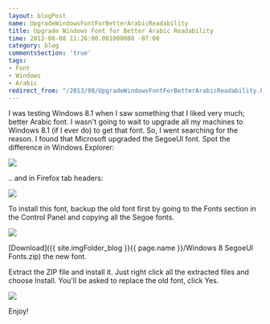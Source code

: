 ```yaml
---
layout: blogPost
name: UpgradeWindowsFontForBetterArabicReadability
title: Upgrade Windows Font for Better Arabic Readability
time: 2013-08-08 11:26:00.001000000 -07:00
category: blog
commentsSection: 'true'
tags:
- Font
- Windows
- Arabic
redirect_from: "/2013/08/UpgradeWindowsFontForBetterArabicReadability.html"
---
```

I was testing Windows 8.1 when I saw something that I liked very much; better Arabic font. I wasn't going to wait to upgrade all my machines to Windows 8.1 (if I ever do) to get that font. So, I went searching for the reason. I found that Microsoft upgraded the SegoeUI font. Spot the difference in Windows Explorer:

<a href="{{ site.imgFolder_blog }}{{ page.name }}/ArabicFont-FilesInWinExplorer-BeforeAndAfter-big.png">
    <img class="imageInCenter" src="{{ site.imgFolder_blog }}{{ page.name }}/ArabicFont-FilesInWinExplorer-BeforeAndAfter.png">
</a>

.. and in Firefox tab headers:

<a href="{{ site.imgFolder_blog }}{{ page.name }}/ArabicFont-HeaderInFirefox-BeforeAndAfer.png">
    <img class="imageInCenter" src="{{ site.imgFolder_blog }}{{ page.name }}/ArabicFont-HeaderInFirefox-BeforeAndAfer.png">
</a>

To install this font, backup the old font first by going to the Fonts section in the Control Panel and copying all the Segoe fonts.

<a href="{{ site.imgFolder_blog }}{{ page.name }}/BackupSegoeFont-big.png">
    <img class="imageInCenter" src="{{ site.imgFolder_blog }}{{ page.name }}/BackupSegoeFont.png">
</a>

[Download]({{ site.imgFolder_blog }}{{ page.name }}/Windows 8 SegoeUI Fonts.zip) the new font.

Extract the ZIP file and install it. Just right click all the extracted files and choose Install.
You'll be asked to replace the old font, click Yes.

<a href="{{ site.imgFolder_blog }}{{ page.name }}/ArabicFont-ReplaceFont.png"><img class="imageInCenter" src="{{ site.imgFolder_blog }}{{ page.name }}/ArabicFont-ReplaceFont.png"></a>

Enjoy!